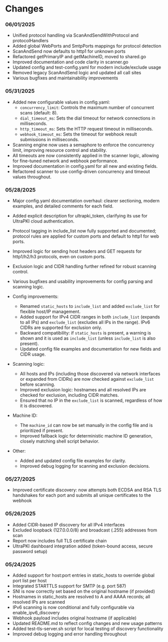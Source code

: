 # Changes

### 06/01/2025

- Unified protocol handling via ScanAndSendWithProtocol and protocolHandlers
- Added global WebPorts and SmtpPorts mappings for protocol detection
- ScanAndSend now defaults to http1 for unknown ports
- Refactored getPrimaryIP and getMachineID, moved to shared.go
- Improved documentation and code clarity in scanner.go
- Updated config and test-config.yaml for modern include/exclude usage
- Removed legacy ScanAndSend logic and updated all call sites
- Various bugfixes and maintainability improvements

### 05/31/2025

- Added new configurable values in config.yaml:
  - `concurrency_limit`: Controls the maximum number of concurrent scans (default: 8).
  - `dial_timeout_ms`: Sets the dial timeout for network connections in milliseconds.
  - `http_timeout_ms`: Sets the HTTP request timeout in milliseconds.
  - `webhook_timeout_ms`: Sets the timeout for webhook result submissions in milliseconds.
- Scanning engine now uses a semaphore to enforce the concurrency limit, improving resource control and stability.
- All timeouts are now consistently applied in the scanner logic, allowing for fine-tuned network and webhook performance.
- Improved documentation in config.yaml for all new and existing fields.
- Refactored scanner to use config-driven concurrency and timeout values throughout.

### 05/28/2025

- Major config.yaml documentation overhaul: clearer sectioning, modern examples, and detailed comments for each field.
- Added explicit description for ultrapki_token, clarifying its use for UltraPKI cloud authentication.
- Protocol tagging in include_list now fully supported and documented; protocol rules are applied for custom ports and default to http1 for web ports.
- Improved logic for sending host headers and GET requests for http1/h2/h3 protocols, even on custom ports.
- Exclusion logic and CIDR handling further refined for robust scanning control.
- Various bugfixes and usability improvements for config parsing and scanning logic.

- Config improvements:
  - Renamed `static_hosts` to `include_list` and added `exclude_list` for flexible host/IP management.
  - Added support for IPv4 CIDR ranges in both `include_list` (expands to all IPs) and `exclude_list` (excludes all IPs in the range). IPv6 CIDRs are supported for exclusion only.
  - Backward compatibility: if `static_hosts` is present, a warning is shown and it is used as `include_list` (unless `include_list` is also present).
  - Updated config file examples and documentation for new fields and CIDR usage.

- Scanning logic:
  - All hosts and IPs (including those discovered via network interfaces or expanded from CIDRs) are now checked against `exclude_list` before scanning.
  - Improved exclusion logic: hostnames and all resolved IPs are checked for exclusion, including CIDR matches.
  - Ensured that no IP in the `exclude_list` is scanned, regardless of how it is discovered.

- Machine ID:
  - The `machine_id` can now be set manually in the config file and is prioritized if present.
  - Improved fallback logic for deterministic machine ID generation, closely matching shell script behavior.

- Other:
  - Added and updated config file examples for clarity.
  - Improved debug logging for scanning and exclusion decisions.


### 05/27/2025

- Improved certificate discovery: now attempts both ECDSA and RSA TLS handshakes for each port and submits all unique certificates to the webhook


### 05/26/2025

 - Added CIDR-based IP discovery for all IPv4 interfaces
 - Excluded loopback (127.0.0.0/8) and broadcast (.255) addresses from scan
 - Report now includes full TLS certificate chain
 - UltraPKI dashboard integration added (token-bound access, secure password setup)


### 05/24/2025

- Added support for host:port entries in static_hosts to override global port list per host
- Integrated STARTTLS support for SMTP (e.g. port 587)
- SNI is now correctly set based on the original hostname (if provided)
- Hostnames in static_hosts are resolved to A and AAAA records; all resolved IPs are scanned
- IPv6 scanning is now conditional and fully configurable via enable_ipv6_discovery
- Webhook payload includes original hostname (if applicable)
- Updated README.md to reflect config changes and new usage patterns
- Added test-tls-server.sh script for local testing of discovery functionality
- Improved debug logging and error handling throughout
